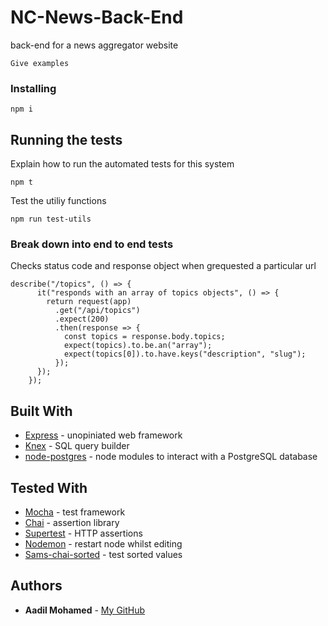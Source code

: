 # NC-News-Back-End

back-end for a news aggregator website


```
Give examples
```

### Installing


```
npm i
```


## Running the tests

Explain how to run the automated tests for this system

```
npm t
```

Test the utiliy functions

```
npm run test-utils
```

### Break down into end to end tests

Checks status code and response object when grequested a particular url

```
describe("/topics", () => {
      it("responds with an array of topics objects", () => {
        return request(app)
          .get("/api/topics")
          .expect(200)
          .then(response => {
            const topics = response.body.topics;
            expect(topics).to.be.an("array");
            expect(topics[0]).to.have.keys("description", "slug");
          });
      });
    });
```



## Built With

* [Express](https://expressjs.com/) - unopiniated web framework
* [Knex](http://knexjs.org/) - SQL query builder
* [node-postgres](https://node-postgres.com/) - node modules to interact with a PostgreSQL database

## Tested With

* [Mocha](https://mochajs.org/) - test framework
* [Chai](https://www.chaijs.com/guide/) - assertion library
* [Supertest](https://www.npmjs.com/package/supertest) - HTTP assertions
* [Nodemon](https://www.npmjs.com/package/nodemon) - restart node whilst editing
* [Sams-chai-sorted](https://www.npmjs.com/package/sams-chai-sorted) - test sorted values


## Authors

* **Aadil Mohamed** - [My GitHub](https://github.com/aadilmohamed123)




